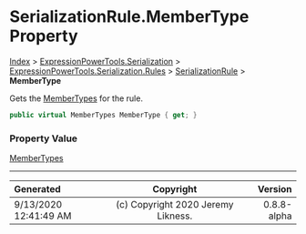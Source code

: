 ﻿# SerializationRule.MemberType Property

[Index](../index.md) > [ExpressionPowerTools.Serialization](ExpressionPowerTools.Serialization.a.md) > [ExpressionPowerTools.Serialization.Rules](ExpressionPowerTools.Serialization.Rules.n.md) > [SerializationRule](ExpressionPowerTools.Serialization.Rules.SerializationRule.cs.md) > **MemberType**

Gets the [MemberTypes](https://docs.microsoft.com/dotnet/api/system.reflection.membertypes) for the rule.

```csharp
public virtual MemberTypes MemberType { get; }
```

### Property Value

 [MemberTypes](https://docs.microsoft.com/dotnet/api/system.reflection.membertypes) 


---

| Generated | Copyright | Version |
| :-- | :-: | --: |
| 9/13/2020 12:41:49 AM | (c) Copyright 2020 Jeremy Likness. | 0.8.8-alpha |
